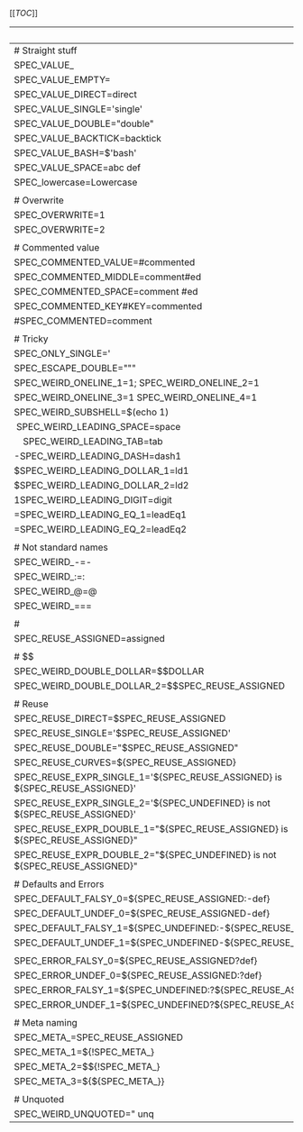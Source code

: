 

[[_TOC_]]

|                                                              | shell | env_file | environment | Dockerfile |
| ------------------------------------------------------------ | ----- | -------- | ----------- | ---------- |
| # Straight stuff                                             |       |          |             |            |
| SPEC_VALUE_                                                  | +     | +        | +           | -          |
| SPEC_VALUE_EMPTY=                                            | +     | +        | +           | +          |
| SPEC_VALUE_DIRECT=direct                                     | +     | +        | +           | +          |
| SPEC_VALUE_SINGLE='single'                                   | +     | +        | +           | +          |
| SPEC_VALUE_DOUBLE="double"                                   | +     | +        | +           | +          |
| SPEC_VALUE_BACKTICK=backtick                                 | +     | +        | +           | +          |
| SPEC_VALUE_BASH=$'bash'                                      | +     | +        | -           | +          |
| SPEC_VALUE_SPACE=abc def                                     | +     | +        | +           | -          |
| SPEC_lowercase=Lowercase                                     | +     | +        | +           | +          |
|                                                              |       |          |             |            |
| # Overwrite                                                  |       |          |             |            |
| SPEC_OVERWRITE=1                                             | +     | +        | +           | +          |
| SPEC_OVERWRITE=2                                             | +     | +        | +           | +          |
|                                                              |       |          |             |            |
| # Commented value                                            |       |          |             |            |
| SPEC_COMMENTED_VALUE=#commented                              | +     | +        | +           | +          |
| SPEC_COMMENTED_MIDDLE=comment#ed                             | +     | +        | +           | +          |
| SPEC_COMMENTED_SPACE=comment #ed                             | +     | +        | +           | -          |
| SPEC_COMMENTED_KEY#KEY=commented                             | +     | +        | +           | +          |
| #SPEC_COMMENTED=comment                                      | +     | +        | -           | +          |
|                                                              |       |          |             |            |
| # Tricky                                                     |       |          |             |            |
| SPEC_ONLY_SINGLE='                                           | -     | +        | +           | -          |
| SPEC_ESCAPE_DOUBLE="\""                                      | +     | +        | +           | +          |
| SPEC_WEIRD_ONELINE_1=1; SPEC_WEIRD_ONELINE_2=1               | +     | +        | +           | +          |
| SPEC_WEIRD_ONELINE_3=1 SPEC_WEIRD_ONELINE_4=1                | +     | +        | +           | +          |
| SPEC_WEIRD_SUBSHELL=$(echo 1)                                | +     | +        | -           | -          |
| &nbsp;SPEC_WEIRD_LEADING_SPACE=space                         | +     | +        | +           | +          |
| &emsp;SPEC_WEIRD_LEADING_TAB=tab                             | +     | +        | -           | +          |
| -SPEC_WEIRD_LEADING_DASH=dash1                               | +     | +        | +           | +          |
| $SPEC_WEIRD_LEADING_DOLLAR_1=ld1                             | +     | +        | -           | -          |
| \$SPEC_WEIRD_LEADING_DOLLAR_2=ld2                            | +     | +        | +           | +          |
| 1SPEC_WEIRD_LEADING_DIGIT=digit                              | +     | +        | +           | +          |
| =SPEC_WEIRD_LEADING_EQ_1=leadEq1                             | +     | -        | -           | -          |
| \=SPEC_WEIRD_LEADING_EQ_2=leadEq2                            | +     | +        | +           | -          |
|                                                              |       |          |             |            |
| # Not standard names                                         |       |          |             |            |
| SPEC_WEIRD_-=-                                               | +     | +        | +           | +          |
| SPEC_WEIRD_:=:                                               | +     | +        | -           | +          |
| SPEC_WEIRD_@=@                                               | +     | +        | +           | +          |
| SPEC_WEIRD_\===                                              | +     | +        | +           | +          |
|                                                              |       |          |             |            |
| #                                                            |       |          |             |            |
| SPEC_REUSE_ASSIGNED=assigned                                 | +     | +        | +           | +          |
|                                                              |       |          |             |            |
| # $$                                                         |       |          |             |            |
| SPEC_WEIRD_DOUBLE_DOLLAR=$$DOLLAR                            | -     | +        | +           | +          |
| SPEC_WEIRD_DOUBLE_DOLLAR_2=$$SPEC_REUSE_ASSIGNED             | -     | +        | +           | +          |
|                                                              |       |          |             |            |
| # Reuse                                                      |       |          |             |            |
| SPEC_REUSE_DIRECT=$SPEC_REUSE_ASSIGNED                       | +     | +        | +           | +          |
| SPEC_REUSE_SINGLE='$SPEC_REUSE_ASSIGNED'                     | +     | +        | +           | +          |
| SPEC_REUSE_DOUBLE="$SPEC_REUSE_ASSIGNED"                     | +     | +        | +           | +          |
| SPEC_REUSE_CURVES=${SPEC_REUSE_ASSIGNED}                     | +     | +        | +           | +          |
| SPEC_REUSE_EXPR_SINGLE_1='${SPEC_REUSE_ASSIGNED} is ${SPEC_REUSE_ASSIGNED}' | +     | +        | +           | +          |
| SPEC_REUSE_EXPR_SINGLE_2='${SPEC_UNDEFINED} is not ${SPEC_REUSE_ASSIGNED}' | +     | +        | +           | +          |
| SPEC_REUSE_EXPR_DOUBLE_1="${SPEC_REUSE_ASSIGNED} is ${SPEC_REUSE_ASSIGNED}" | +     | +        | +           | +          |
| SPEC_REUSE_EXPR_DOUBLE_2="${SPEC_UNDEFINED} is not ${SPEC_REUSE_ASSIGNED}" | +     | +        | +           | +          |
|                                                              |       |          |             |            |
| # Defaults and Errors                                        |       |          |             |            |
| SPEC_DEFAULT_FALSY_0=${SPEC_REUSE_ASSIGNED:-def}             | +     | +        | +           | +          |
| SPEC_DEFAULT_UNDEF_0=${SPEC_REUSE_ASSIGNED-def}              | +     | +        | +           | -          |
| SPEC_DEFAULT_FALSY_1=${SPEC_UNDEFINED:-${SPEC_REUSE_ASSIGNED}} | +     | +        | +           | +          |
| SPEC_DEFAULT_UNDEF_1=${SPEC_UNDEFINED-${SPEC_REUSE_ASSIGNED}} | +     | +        | +           | -          |
|                                                              |       |          |             |            |
| SPEC_ERROR_FALSY_0=${SPEC_REUSE_ASSIGNED?def}                | +     | +        | -           | +          |
| SPEC_ERROR_UNDEF_0=${SPEC_REUSE_ASSIGNED:?def}               | +     | +        | -           | +          |
| SPEC_ERROR_FALSY_1=${SPEC_UNDEFINED:?${SPEC_REUSE_ASSIGNED}} | -     | +        | -           | -          |
| SPEC_ERROR_UNDEF_1=${SPEC_UNDEFINED?${SPEC_REUSE_ASSIGNED}}  | -     | +        | -           | -          |
|                                                              |       |          |             |            |
| # Meta naming                                                |       |          |             |            |
| SPEC_META_=SPEC_REUSE_ASSIGNED                               | +     | +        | +           | -          |
| SPEC_META_1=${!SPEC_META_}                                   | +     | +        | -           | -          |
| SPEC_META_2=$${!SPEC_META_}                                  | -     | +        | +           | -          |
| SPEC_META_3=${${SPEC_META_}}                                 | +     | +        | -           | -          |
|                                                              |       |          |             |            |
| # Unquoted                                                   |       |          |             |            |
| SPEC_WEIRD_UNQUOTED=" unq                                    | +     | +        | -           | -          |
